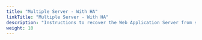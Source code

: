 ```yaml
---
title: "Multiple Server - With HA"
linkTitle: "Multiple Server - With HA"
description: "Instructions to recover the Web Application Server from scheduled backups."
weight: 10
---
```

